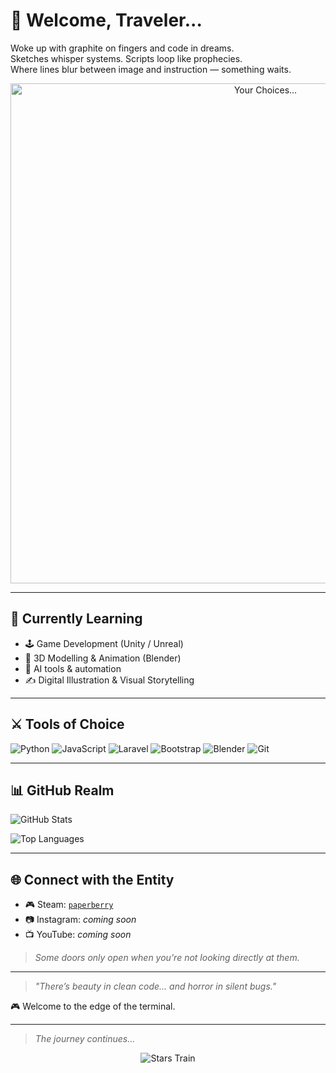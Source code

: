 # 👋 Welcome, Traveler...

Woke up with graphite on fingers and code in dreams.  
Sketches whisper systems. Scripts loop like prophecies.  
Where lines blur between image and instruction — something waits.

<p align="center">
  <img src="https://media.giphy.com/media/uozJs7kR6J98k/giphy.gif" alt="Your Choices..." width="800">
</p>

---

## 🧠 Currently Learning

- 🕹️ Game Development (Unity / Unreal)
- 🧱 3D Modelling & Animation (Blender)
- 🤖 AI tools & automation
- ✍️ Digital Illustration & Visual Storytelling

---

## ⚔️ Tools of Choice

![Python](https://img.shields.io/badge/Python-3776AB?style=flat&logo=python&logoColor=white)
![JavaScript](https://img.shields.io/badge/JavaScript-F7DF1E?style=flat&logo=javascript&logoColor=black)
![Laravel](https://img.shields.io/badge/Laravel-E74430?style=flat&logo=laravel&logoColor=white)
![Bootstrap](https://img.shields.io/badge/Bootstrap-7952B3?style=flat&logo=bootstrap&logoColor=white)
![Blender](https://img.shields.io/badge/Blender-F5792A?style=flat&logo=blender&logoColor=white)
![Git](https://img.shields.io/badge/Git-F05032?style=flat&logo=git&logoColor=white)

---

## 📊 GitHub Realm

![GitHub Stats](https://github-readme-stats.vercel.app/api?username=Blueberry221&show_icons=true&theme=tokyonight)

![Top Languages](https://github-readme-stats.vercel.app/api/top-langs/?username=Blueberry221&layout=compact&theme=tokyonight)

---

## 🌐 Connect with the Entity

- 🎮 Steam: [`paperberry`]([https://steamcommunity.com/id/Blueberry221](https://steamcommunity.com/profiles/76561199544334062/))
- 📷 Instagram: _coming soon_
- 📺 YouTube: _coming soon_

> _Some doors only open when you're not looking directly at them._

---

> *"There’s beauty in clean code... and horror in silent bugs."*

🎮 Welcome to the edge of the terminal.

---

> _The journey continues..._

<p align="center">
  <img src="stars-train.gif" alt="Stars Train" style="800;">
</p>

